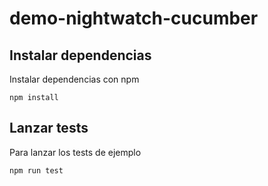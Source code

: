 # demo-nightwatch-cucumber

## Instalar dependencias

Instalar dependencias con npm

```
npm install
```

## Lanzar tests

Para lanzar los tests de ejemplo

```
npm run test
```

